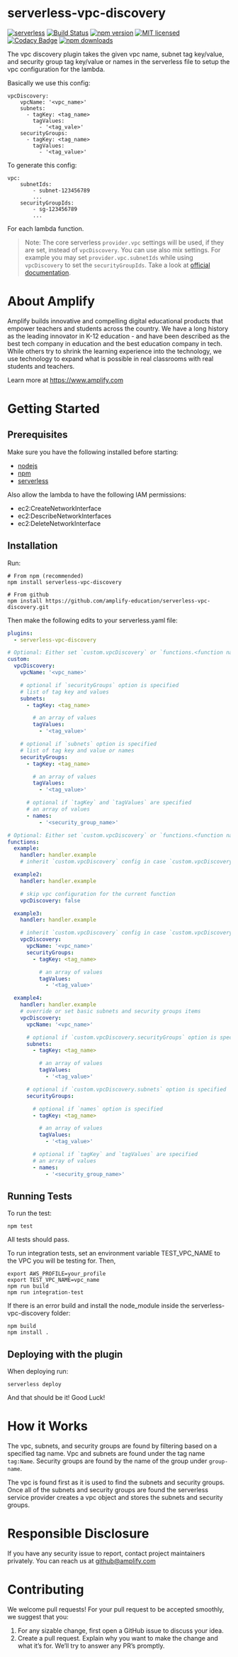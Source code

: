 # serverless-vpc-discovery

[![serverless](http://public.serverless.com/badges/v3.svg)](http://www.serverless.com)
[![Build Status](https://travis-ci.org/amplify-education/serverless-vpc-discovery.svg?branch=master)](https://travis-ci.org/amplify-education/serverless-vpc-discovery)
[![npm version](https://badge.fury.io/js/serverless-vpc-discovery.svg)](https://badge.fury.io/js/serverless-vpc-discovery)
[![MIT licensed](https://img.shields.io/badge/license-MIT-blue.svg)](https://raw.githubusercontent.com/amplify-education/serverless-vpc-discovery/master/LICENSE)
[![Codacy Badge](https://app.codacy.com/project/badge/Grade/8135a66ac35648758d22e242fbdbd732)](https://app.codacy.com/gh/amplify-education/serverless-vpc-discovery/dashboard?utm_source=gh&utm_medium=referral&utm_content=&utm_campaign=Badge_grade)
[![npm downloads](https://img.shields.io/npm/dt/serverless-vpc-discovery.svg?style=flat)](https://www.npmjs.com/package/serverless-vpc-discovery)

The vpc discovery plugin takes the given vpc name, subnet tag key/value, and security group tag key/value or names in
the serverless file to setup the vpc configuration for the lambda.

Basically we use this config:

```
vpcDiscovery:
    vpcName: '<vpc_name>'
    subnets:
      - tagKey: <tag_name>
        tagValues:
          - '<tag_vale>'
    securityGroups:
      - tagKey: <tag_name>
        tagValues:
          - '<tag_value>'
```

To generate this config:

```
vpc:
    subnetIds:
        - subnet-123456789
        ...
    securityGroupIds:
        - sg-123456789
        ...
```

For each lambda function.

> Note: The core serverless `provider.vpc` settings will be used, if they are set, instead of `vpcDiscovery`. You can
> use also mix settings. For example you may set `provider.vpc.subnetIds` while using `vpcDiscovery` to set
> the `securityGroupIds`. Take a look
> at [official documentation](https://www.serverless.com/framework/docs/providers/aws/guide/functions#vpc-configuration).

# About Amplify

Amplify builds innovative and compelling digital educational products that empower teachers and students across the
country. We have a long history as the leading innovator in K-12 education - and have been described as the best tech
company in education and the best education company in tech. While others try to shrink the learning experience into the
technology, we use technology to expand what is possible in real classrooms with real students and teachers.

Learn more at https://www.amplify.com

# Getting Started

## Prerequisites

Make sure you have the following installed before starting:

* [nodejs](https://nodejs.org/en/download/)
* [npm](https://www.npmjs.com/get-npm?utm_source=house\&utm_medium=homepage\&utm_campaign=free%20orgs\&utm_term=Install%20npm)
* [serverless](https://serverless.com/framework/docs/providers/aws/guide/installation/)

Also allow the lambda to have the following IAM permissions:

* ec2:CreateNetworkInterface
* ec2:DescribeNetworkInterfaces
* ec2:DeleteNetworkInterface

## Installation

Run:

```
# From npm (recommended)
npm install serverless-vpc-discovery

# From github
npm install https://github.com/amplify-education/serverless-vpc-discovery.git
```

Then make the following edits to your serverless.yaml file:

```yaml
plugins:
  - serverless-vpc-discovery

# Optional: Either set `custom.vpcDiscovery` or `functions.<function name>.vpcDiscovery`
custom:
  vpcDiscovery:
    vpcName: '<vpc_name>'

    # optional if `securityGroups` option is specified
    # list of tag key and values 
    subnets:
      - tagKey: <tag_name>

        # an array of values
        tagValues:
          - '<tag_value>'

    # optional if `subnets` option is specified
    # list of tag key and value or names
    securityGroups:
      - tagKey: <tag_name>

        # an array of values
        tagValues:
          - '<tag_value>'

      # optional if `tagKey` and `tagValues` are specified
      # an array of values
      - names:
          - '<security_group_name>'

# Optional: Either set `custom.vpcDiscovery` or `functions.<function name>.vpcDiscovery`
functions:
  example:
    handler: handler.example
    # inherit `custom.vpcDiscovery` config in case `custom.vpcDiscovery` is specified

  example2:
    handler: handler.example

    # skip vpc configuration for the current function
    vpcDiscovery: false

  example3:
    handler: handler.example

    # inherit `custom.vpcDiscovery` config in case `custom.vpcDiscovery` is specified and override security group names
    vpcDiscovery:
      vpcName: '<vpc_name>'
      securityGroups:
        - tagKey: <tag_name>

          # an array of values
          tagValues:
            - '<tag_value>'

  example4:
    handler: handler.example
    # override or set basic subnets and security groups items
    vpcDiscovery:
      vpcName: '<vpc_name>'

      # optional if `custom.vpcDiscovery.securityGroups` option is specified
      subnets:
        - tagKey: <tag_name>

          # an array of values
          tagValues:
            - '<tag_value>'

      # optional if `custom.vpcDiscovery.subnets` option is specified
      securityGroups:

        # optional if `names` option is specified
        - tagKey: <tag_name>

          # an array of values
          tagValues:
            - '<tag_value>'

        # optional if `tagKey` and `tagValues` are specified
        # an array of values
        - names:
            - '<security_group_name>'
```

## Running Tests

To run the test:

```
npm test
```

All tests should pass.

To run integration tests, set an environment variable TEST\_VPC\_NAME to the VPC you will be testing for. Then,

```
export AWS_PROFILE=your_profile
export TEST_VPC_NAME=vpc_name
npm run build
npm run integration-test
```

If there is an error build and install the node\_module inside the serverless-vpc-discovery folder:

```
npm build
npm install .
```

## Deploying with the plugin

When deploying run:

```
serverless deploy
```

And that should be it! Good Luck!

# How it Works

The vpc, subnets, and security groups are found by filtering based on a specified tag name.
Vpc and subnets are found under the tag name `tag:Name`.
Security groups are found by the name of the group under `group-name`.

The vpc is found first as it is used to find the subnets and security groups. Once all of the subnets and security
groups are found the serverless service provider creates a vpc object and stores the subnets and security groups.

# Responsible Disclosure

If you have any security issue to report, contact project maintainers privately.
You can reach us at <github@amplify.com>

# Contributing

We welcome pull requests! For your pull request to be accepted smoothly, we suggest that you:

1. For any sizable change, first open a GitHub issue to discuss your idea.
2. Create a pull request. Explain why you want to make the change and what it’s for.
   We’ll try to answer any PR’s promptly.
